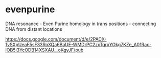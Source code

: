 # evenpurine
DNA resonance - Even Purine homology in trans positions - connecting DNA from distant locations

https://docs.google.com/document/d/e/2PACX-1vSXpUeaF5sF33RoXQa6BaUE-WMDrPC2zxTqrxYOkg7KZe_A01Rao-IOB5i3YcODB14XSXAU__oKgyJF/pub
